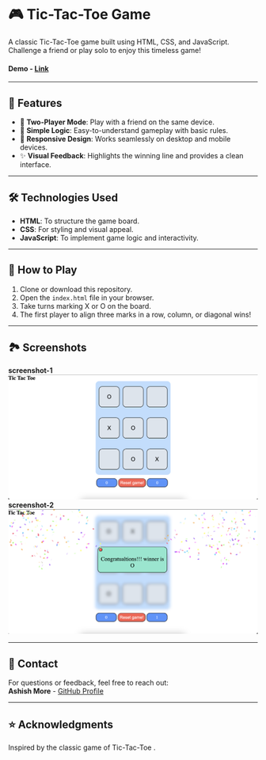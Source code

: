 # 🎮 Tic-Tac-Toe Game  

A classic Tic-Tac-Toe game built using HTML, CSS, and JavaScript. Challenge a friend or play solo to enjoy this timeless game!

#### Demo - [Link](https://ashish-more-02.github.io/Tic-Tac-Toe/)  
---

## 🌟 Features  

- 👥 **Two-Player Mode**: Play with a friend on the same device.  
- 🧠 **Simple Logic**: Easy-to-understand gameplay with basic rules.  
- 🎨 **Responsive Design**: Works seamlessly on desktop and mobile devices.  
- ✨ **Visual Feedback**: Highlights the winning line and provides a clean interface.  

---

## 🛠️ Technologies Used  

- **HTML**: To structure the game board.  
- **CSS**: For styling and visual appeal.  
- **JavaScript**: To implement game logic and interactivity.  

---

## 🚀 How to Play  

1. Clone or download this repository.  
2. Open the `index.html` file in your browser.  
3. Take turns marking X or O on the board.  
4. The first player to align three marks in a row, column, or diagonal wins!  

---
## 🏞️ Screenshots

**screenshot-1**
<img src="./images/screenshots/s1.png">
**screenshot-2**
<img src="./images/screenshots/s2.png">

---
## 📧 Contact  

For questions or feedback, feel free to reach out:  
**Ashish More** - [GitHub Profile](https://github.com/ashish-more-02)  

---

## ⭐ Acknowledgments  

Inspired by the classic game of Tic-Tac-Toe .
